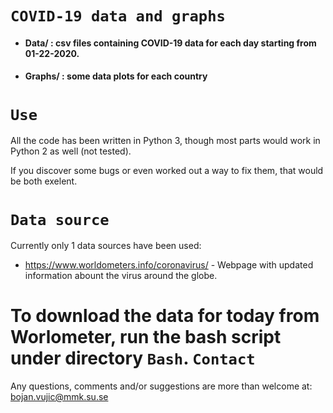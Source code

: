 # `COVID-19 data and graphs`

* #### Data/   : csv files containing COVID-19 data for each day starting from 01-22-2020.
* #### Graphs/ : some data plots for each country





`Use`
==========
All the code has been written in Python 3, though most parts would work in Python 2 as well (not tested).

If you discover some bugs or even worked out a way to fix them, that would be both exelent.

`Data source`
============
Currently only 1 data sources have been used:

* https://www.worldometers.info/coronavirus/ - Webpage with updated information abount the virus around the globe.

To download the data for today from Worlometer, run the bash script under directory `Bash`.
`Contact`
=======

Any questions, comments and/or suggestions are more than welcome at: bojan.vujic@mmk.su.se


